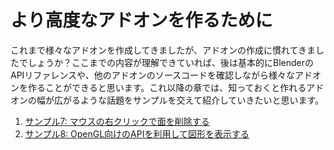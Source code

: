 <div id="ch_title_img_3"></div>

<div id="ch_title_text"></div>

# より高度なアドオンを作るために

<div id="ch_body"></div>

これまで様々なアドオンを作成してきましたが、アドオンの作成に慣れてきましたでしょうか？ここまでの内容が理解できていれば、後は基本的にBlenderのAPIリファレンスや、他のアドオンのソースコードを確認しながら様々なアドオンを作ることができると思います。これ以降の章では、知っておくと作れるアドオンの幅が広がるような話題をサンプルを交えて紹介していきたいと思います。

<div id="ch_toc"></div>

1. [サンプル7: マウスの右クリックで面を削除する](01_Sample_7_Delete_face_by_mouse_click.md)
2. [サンプル8: OpenGL向けのAPIを利用して図形を表示する](02_Sample_8_Display_figure_by_OpenGL.md)
